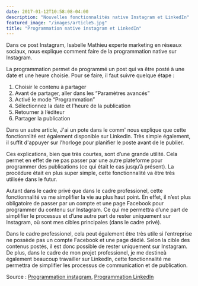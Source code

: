 ```yaml
---
date: 2017-01-12T10:58:08-04:00
description: "Nouvelles fonctionnalités native Instagram et LinkedIn"
featured_image: "/images/article5.jpg"
title: "Programmation native instagram et LinkedIn"
---
```


Dans ce post Instagram, Isabelle Mathieu experte marketing en réseaux sociaux, nous explique comment faire de la programmation native sur Instagram.

La programmation permet de programmé un post qui va être posté à une date et une heure choisie. Pour se faire, il faut suivre quelque étape :

1. Choisir le contenu à partager
2. Avant de partager, aller dans les “Paramètres avancés”
3. Activé le mode “Programmation”
4. Sélectionnez la date et l’heure de la publication
5. Retourner à l’éditeur
6. Partager la publication

Dans un autre article, J'ai un pote dans le comm' nous explique que cette fonctionnlité est également disponible sur LinkedIn. Très simple également, il suffit d'appuyer sur l'horloge pour planifier le poste avant de le publier.

Ces explications, bien que très courtes, sont d’une grande utilité. Cela permet en effet de ne pas passer par une autre plateforme pour programmer des publications (ce qui était le cas jusqu’à présent). La procédure était en plus super simple, cette fonctionnalité va être très utilisée dans le futur.

Autant dans le cadre privé que dans le cadre professionel, cette fonctionnalité va me simplifier la vie au plus haut point. En effet, il n’est plus obligatoire de passer par un compte et une page Facebook pour programmer du contenu sur Instagram. Ce qui me permettra d’une part de simplifier le processus et d’une autre part de rester uniquement sur Instagram, où sont mes cibles principales (dans le cadre privé).

Dans le cadre professionel, cela peut également être très utile si l’entreprise ne possède pas un compte Facebook et une page dédié. Selon la cible des contenus postés, il est donc possible de rester uniquement sur Instagram. De plus, dans le cadre de mon projet professionel, je me destineà également beaucoup travailler sur LinkedIn, cette fonctionnalité me permettra de simplifier les processus de communication et de publication.

Source : [Programmation instagram](https://www.linkedin.com/posts/isabellemathieupro_programmer-nativement-sur-instagram-ugcPost-7019249497130061826-Xn7H?utm_source=share&utm_medium=member_android), [Programmation LinkedIn](https://jai-un-pote-dans-la.com/comment-programmer-post-linkedin-gratuitement/)
